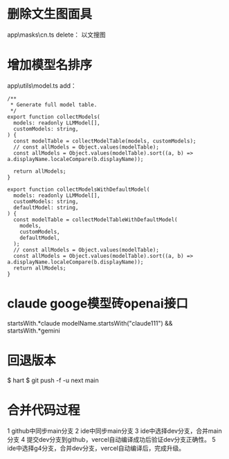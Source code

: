 # 删除文生图面具  
app\masks\cn.ts delete：
  以文搜图
# 增加模型名排序
app\utils\model.ts add：
```
/**
 * Generate full model table.
 */
export function collectModels(
  models: readonly LLMModel[],
  customModels: string,
) {
  const modelTable = collectModelTable(models, customModels);
  // const allModels = Object.values(modelTable);
  const allModels = Object.values(modelTable).sort((a, b) => a.displayName.localeCompare(b.displayName));

  return allModels;
}

export function collectModelsWithDefaultModel(
  models: readonly LLMModel[],
  customModels: string,
  defaultModel: string,
) {
  const modelTable = collectModelTableWithDefaultModel(
    models,
    customModels,
    defaultModel,
  );
  // const allModels = Object.values(modelTable);
  const allModels = Object.values(modelTable).sort((a, b) => a.displayName.localeCompare(b.displayName));
  return allModels;
}
```
# claude googe模型砖openai接口
startsWith.*claude modelName.startsWith("claude111") &&
startsWith.*gemini 
# 回退版本
$ hart
$ git push -f -u next main

# 合并代码过程
1 github中同步main分支
2 ide中同步main分支
3 ide中选择dev分支，合并main分支
4 提交dev分支到github，vercel自动编译成功后验证dev分支正确性。
5 ide中选择g4分支，合并dev分支，vercel自动编译后，完成升级。